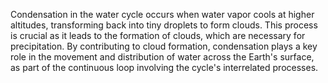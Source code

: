 Condensation in the water cycle occurs when water vapor cools at higher altitudes, transforming back into tiny droplets to form clouds. This process is crucial as it leads to the formation of clouds, which are necessary for precipitation. By contributing to cloud formation, condensation plays a key role in the movement and distribution of water across the Earth's surface, as part of the continuous loop involving the cycle's interrelated processes.